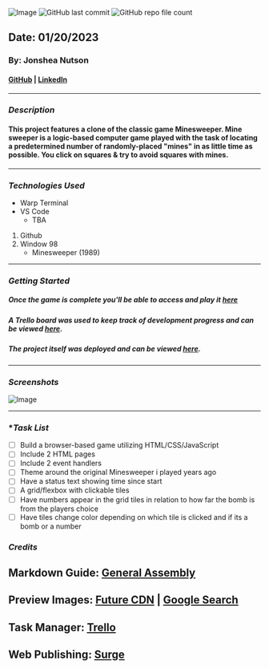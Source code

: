![Image](./%F0%9F%92%A3Mine_Sweeper%F0%9F%92%A3.png)
![GitHub last commit](https://img.shields.io/github/last-commit/yuurierusan/Mine_Sweeper)
![GitHub repo file count](https://img.shields.io/github/directory-file-count/yuurierusan/Mine_Sweeper)

## Date: 01/20/2023

### By: Jonshea Nutson

#### [GitHub](https://github.com/yuurierusan) | [LinkedIn](https://linkedin.com/jonshean)

---

### **_Description_**

#### This project features a clone of the classic game Minesweeper. Mine sweeper is a logic-based computer game played with the task of locating a predetermined number of randomly-placed "mines" in as little time as possible. You click on squares & try to avoid squares with mines.

---

### **_Technologies Used_**

-   Warp Terminal
-   VS Code
    -   TBA

1. Github
2. Window 98
    - Minesweeper (1989)

---

### **_Getting Started_**

##### Once the game is complete you'll be able to access and play it [here](Minesweeper.surge.sh)

##### A Trello board was used to keep track of development progress and can be viewed [here](https://trello.com/invite/b/Mj5DHgBr/ATTIb4dc15ec67bb081751fae57d9b1b95890E937067/minesweeper).

##### The project itself was deployed and can be viewed [here](TBA).

---

### **_Screenshots_**

![Image](https://cdn.mos.cms.futurecdn.net/f873f2282e16faeebdb4a09e2f3cef32-1920-80.jpg.webp)

---

### \***_Task List_**

-   [ ] Build a browser-based game utilizing HTML/CSS/JavaScript
-   [ ] Include 2 HTML pages
-   [ ] Include 2 event handlers
-   [ ] Theme around the original Minesweeper i played years ago
-   [ ] Have a status text showing time since start
-   [ ] A grid/flexbox with clickable tiles
-   [ ] Have numbers appear in the grid tiles in relation to how far the bomb is from the players choice
-   [ ] Have tiles change color depending on which tile is clicked and if its a bomb or a number

### **_Credits_**

## Markdown Guide: [General Assembly](https://github.com/yuurierusan/u1_hw_markdown)

## Preview Images: [Future CDN](https://cdn.mos.cms.futurecdn.net/f873f2282e16faeebdb4a09e2f3cef32-1920-80.jpg.webp) | [Google Search](https://google.com)

## Task Manager: [Trello](https://trello.com/)

## Web Publishing: [Surge](https://surge.sh)
